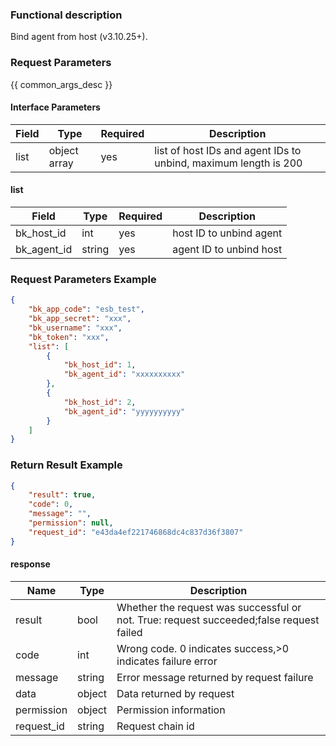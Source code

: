 ### Functional description

Bind agent from host (v3.10.25+).

### Request Parameters

{{ common_args_desc }}

#### Interface Parameters

| Field | Type         | Required | Description                                                     |
| ----- | ------------ | -------- | --------------------------------------------------------------- |
| list  | object array | yes      | list of host IDs and agent IDs to unbind, maximum length is 200 |

#### list

| Field       | Type   | Required | Description             |
| ----------- | ------ | -------- | ----------------------- |
| bk_host_id  | int    | yes      | host ID to unbind agent |
| bk_agent_id | string | yes      | agent ID to unbind host |

### Request Parameters Example

```json
{
    "bk_app_code": "esb_test",
    "bk_app_secret": "xxx",
    "bk_username": "xxx",
    "bk_token": "xxx",
    "list": [
        {
            "bk_host_id": 1,
            "bk_agent_id": "xxxxxxxxxx"
        },
        {
            "bk_host_id": 2,
            "bk_agent_id": "yyyyyyyyyy"
        }
    ]
}
```

### Return Result Example

```json
{
    "result": true,
    "code": 0,
    "message": "",
    "permission": null,
    "request_id": "e43da4ef221746868dc4c837d36f3807"
}
```

#### response

| Name    | Type   | Description                                    |
| ------- | ------ | ------------------------------------- |
| result  | bool   | Whether the request was successful or not. True: request succeeded;false request failed|
| code    |  int    | Wrong code. 0 indicates success,>0 indicates failure error    |
| message | string |Error message returned by request failure                    |
| data    |  object |Data returned by request                           |
| permission    |  object |Permission information    |
| request_id    |  string |Request chain id    |